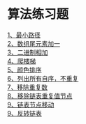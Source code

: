 算法练习题<br>
====
[1、最小路径](https://github.com/aping-fo/leetcode/blob/master/MinPathSum.java)  
[2、数组尾元素加一](https://github.com/aping-fo/leetcode/blob/master/PlusOne.java)  
[3、二进制相加](https://github.com/aping-fo/leetcode/blob/master/AddBinary.java)  
[4、爬楼梯](https://github.com/aping-fo/leetcode/blob/master/ClimbStairs.java)  
[5、颜色排序](https://github.com/aping-fo/leetcode/blob/master/SortColors.java)  
[6、列出所有自序，不重复](https://github.com/aping-fo/leetcode/blob/master/Subsets.java)  
[7、移除重复数](https://github.com/aping-fo/leetcode/blob/master/RemoveDuplicates1.java)  
[8、移除链表重复值节点](https://github.com/aping-fo/leetcode/blob/master/ReleteDuplicates.java)  
[9、链表节点移动](https://github.com/aping-fo/leetcode/blob/master/Partition.java)  
[9、反转链表](https://github.com/aping-fo/leetcode/blob/master/second/ReverseNode.java)  



